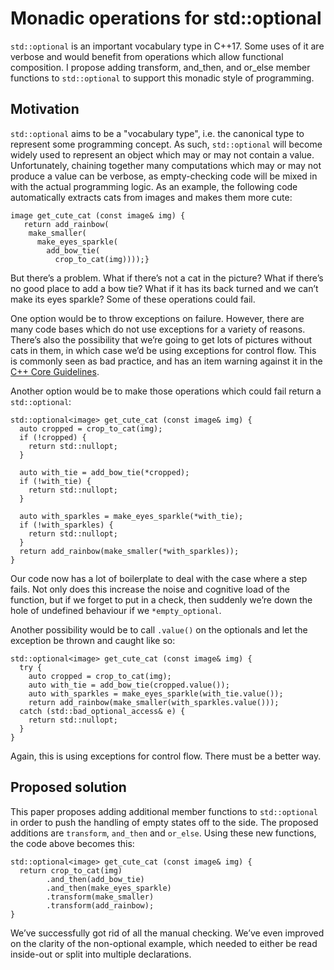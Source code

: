 # Monadic operations for std::optional

`std::optional` is an important vocabulary type in C++17. Some uses of it are verbose and would benefit from operations which allow functional composition. I propose adding transform, and_then, and or_else member functions to `std::optional` to support this monadic style of programming.

## Motivation

`std::optional` aims to be a "vocabulary type", i.e. the canonical type to represent some programming concept. As such, `std::optional` will become widely used to represent an object which may or may not contain a value. Unfortunately, chaining together many computations which may or may not produce a value can be verbose, as empty-checking code will be mixed in with the actual programming logic. As an example, the following code automatically extracts cats from images and makes them more cute:

    image get_cute_cat (const image& img) {
       return add_rainbow(             
        make_smaller(               
          make_eyes_sparkle(                 
            add_bow_tie(                   
              crop_to_cat(img))));}
              
But there’s a problem. What if there’s not a cat in the picture? What if there’s no good place to add a bow tie? What if it has its back turned and we can’t make its eyes sparkle? Some of these operations could fail.

One option would be to throw exceptions on failure. However, there are many code bases which do not use exceptions for a variety of reasons. There’s also the possibility that we’re going to get lots of pictures without cats in them, in which case we’d be using exceptions for control flow. This is commonly seen as bad practice, and has an item warning against it in the [C++ Core Guidelines](https://github.com/isocpp/CppCoreGuidelines/blob/master/CppCoreGuidelines.md#e3-use-exceptions-for-error-handling-only).

Another option would be to make those operations which could fail return a `std::optional`:

    std::optional<image> get_cute_cat (const image& img) {    
      auto cropped = crop_to_cat(img);    
      if (!cropped) {      
        return std::nullopt;    
      }
      
      auto with_tie = add_bow_tie(*cropped);    
      if (!with_tie) {      
        return std::nullopt;    
      }
      
      auto with_sparkles = make_eyes_sparkle(*with_tie);    
      if (!with_sparkles) {      
        return std::nullopt;    
      }    
      return add_rainbow(make_smaller(*with_sparkles));
    }
      
Our code now has a lot of boilerplate to deal with the case where a step fails. Not only does this increase the noise and cognitive load of the function, but if we forget to put in a check, then suddenly we’re down the hole of undefined behaviour if we `*empty_optional`.

Another possibility would be to call `.value()` on the optionals and let the exception be thrown and caught like so:

    std::optional<image> get_cute_cat (const image& img) {    
      try {        
        auto cropped = crop_to_cat(img);        
        auto with_tie = add_bow_tie(cropped.value());        
        auto with_sparkles = make_eyes_sparkle(with_tie.value());        
        return add_rainbow(make_smaller(with_sparkles.value()));    
      catch (std::bad_optional_access& e) {        
        return std::nullopt;    
      }
    }
    
Again, this is using exceptions for control flow. There must be a better way.

## Proposed solution

This paper proposes adding additional member functions to `std::optional` in order to push the handling of empty states off to the side. The proposed additions are `transform`, `and_then` and `or_else`. Using these new functions, the code above becomes this:

    std::optional<image> get_cute_cat (const image& img) {    
      return crop_to_cat(img)           
            .and_then(add_bow_tie)           
            .and_then(make_eyes_sparkle)           
            .transform(make_smaller)           
            .transform(add_rainbow);
    }

We’ve successfully got rid of all the manual checking. We’ve even improved on the clarity of the non-optional example, which needed to either be read inside-out or split into multiple declarations.
